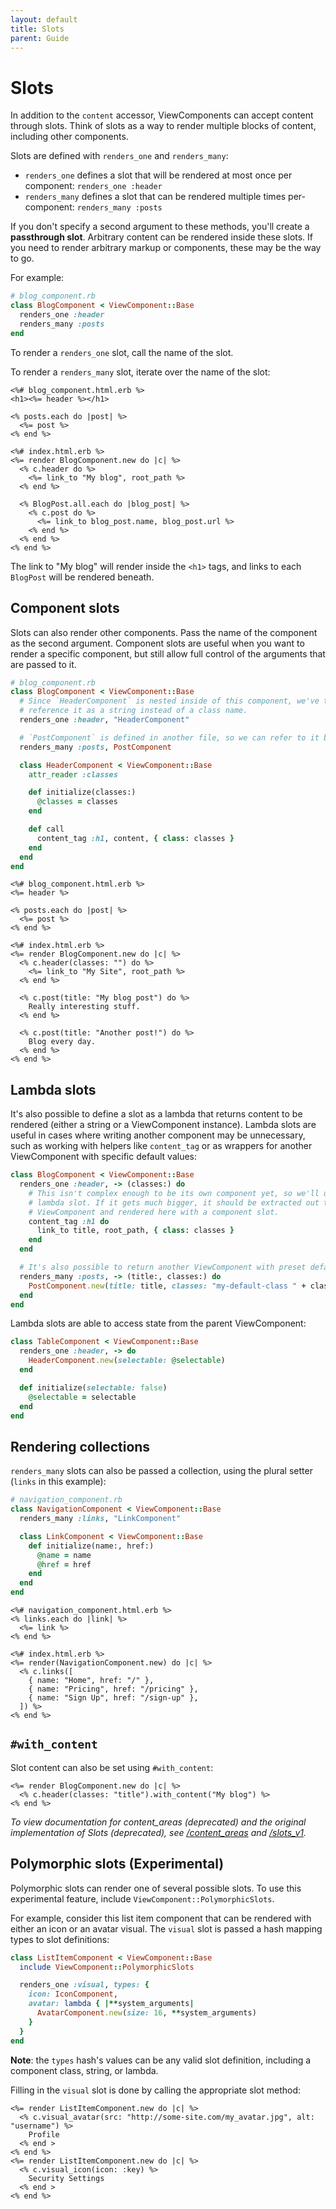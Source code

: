 ```yaml
---
layout: default
title: Slots
parent: Guide
---
```


# Slots

In addition to the `content` accessor, ViewComponents can accept content through slots. Think of slots as a way to render multiple blocks of content, including other components.

Slots are defined with `renders_one` and `renders_many`:

- `renders_one` defines a slot that will be rendered at most once per component: `renders_one :header`
- `renders_many` defines a slot that can be rendered multiple times per-component: `renders_many :posts`

If you don't specify a second argument to these methods, you'll create a **passthrough slot**. Arbitrary content can be
rendered inside these slots. If you need to render arbitrary markup or components, these may be the way to go.

For example:

```ruby
# blog_component.rb
class BlogComponent < ViewComponent::Base
  renders_one :header
  renders_many :posts
end
```

To render a `renders_one` slot, call the name of the slot.

To render a `renders_many` slot, iterate over the name of the slot:

```erb
<%# blog_component.html.erb %>
<h1><%= header %></h1>

<% posts.each do |post| %>
  <%= post %>
<% end %>
```

```erb
<%# index.html.erb %>
<%= render BlogComponent.new do |c| %>
  <% c.header do %>
    <%= link_to "My blog", root_path %>
  <% end %>

  <% BlogPost.all.each do |blog_post| %>
    <% c.post do %>
      <%= link_to blog_post.name, blog_post.url %>
    <% end %>
  <% end %>
<% end %>
```

The link to "My blog" will render inside the `<h1>` tags, and links to each `BlogPost` will be rendered beneath.

## Component slots

Slots can also render other components. Pass the name of the component as the second argument. Component slots are
useful when you want to render a specific component, but still allow full control of the arguments that are passed to
it.

```ruby
# blog_component.rb
class BlogComponent < ViewComponent::Base
  # Since `HeaderComponent` is nested inside of this component, we've to
  # reference it as a string instead of a class name.
  renders_one :header, "HeaderComponent"

  # `PostComponent` is defined in another file, so we can refer to it by class name.
  renders_many :posts, PostComponent

  class HeaderComponent < ViewComponent::Base
    attr_reader :classes

    def initialize(classes:)
      @classes = classes
    end

    def call
      content_tag :h1, content, { class: classes }
    end
  end
end
```

```erb
<%# blog_component.html.erb %>
<%= header %>

<% posts.each do |post| %>
  <%= post %>
<% end %>
```

```erb
<%# index.html.erb %>
<%= render BlogComponent.new do |c| %>
  <% c.header(classes: "") do %>
    <%= link_to "My Site", root_path %>
  <% end %>

  <% c.post(title: "My blog post") do %>
    Really interesting stuff.
  <% end %>

  <% c.post(title: "Another post!") do %>
    Blog every day.
  <% end %>
<% end %>
```

## Lambda slots

It's also possible to define a slot as a lambda that returns content to be rendered (either a string or a ViewComponent instance). Lambda slots are useful in cases where writing another component may be unnecessary, such as working with helpers like `content_tag` or as wrappers for another ViewComponent with specific default values:

```ruby
class BlogComponent < ViewComponent::Base
  renders_one :header, -> (classes:) do
    # This isn't complex enough to be its own component yet, so we'll use a
    # lambda slot. If it gets much bigger, it should be extracted out to a
    # ViewComponent and rendered here with a component slot.
    content_tag :h1 do
      link_to title, root_path, { class: classes }
    end
  end

  # It's also possible to return another ViewComponent with preset default values:
  renders_many :posts, -> (title:, classes:) do
    PostComponent.new(title: title, classes: "my-default-class " + classes)
  end
end
```

Lambda slots are able to access state from the parent ViewComponent:

```ruby
class TableComponent < ViewComponent::Base
  renders_one :header, -> do
    HeaderComponent.new(selectable: @selectable)
  end

  def initialize(selectable: false)
    @selectable = selectable
  end
end
```

## Rendering collections

`renders_many` slots can also be passed a collection, using the plural setter (`links` in this example):

```ruby
# navigation_component.rb
class NavigationComponent < ViewComponent::Base
  renders_many :links, "LinkComponent"

  class LinkComponent < ViewComponent::Base
    def initialize(name:, href:)
      @name = name
      @href = href
    end
  end
end
```

```erb
<%# navigation_component.html.erb %>
<% links.each do |link| %>
  <%= link %>
<% end %>
```

```erb
<%# index.html.erb %>
<%= render(NavigationComponent.new) do |c| %>
  <% c.links([
    { name: "Home", href: "/" },
    { name: "Pricing", href: "/pricing" },
    { name: "Sign Up", href: "/sign-up" },
  ]) %>
<% end %>
```

## `#with_content`

Slot content can also be set using `#with_content`:

```erb
<%= render BlogComponent.new do |c| %>
  <% c.header(classes: "title").with_content("My blog") %>
<% end %>
```

_To view documentation for content_areas (deprecated) and the original implementation of Slots (deprecated), see [/content_areas](/content_areas) and [/slots_v1](/slots_v1)._

## Polymorphic slots (Experimental)

Polymorphic slots can render one of several possible slots. To use this experimental feature, include `ViewComponent::PolymorphicSlots`.

For example, consider this list item component that can be rendered with either an icon or an avatar visual. The `visual` slot is passed a hash mapping types to slot definitions:

```ruby
class ListItemComponent < ViewComponent::Base
  include ViewComponent::PolymorphicSlots

  renders_one :visual, types: {
    icon: IconComponent,
    avatar: lambda { |**system_arguments|
      AvatarComponent.new(size: 16, **system_arguments)
    }
  }
end
```

**Note**: the `types` hash's values can be any valid slot definition, including a component class, string, or lambda.

Filling in the `visual` slot is done by calling the appropriate slot method:

```erb
<%= render ListItemComponent.new do |c| %>
  <% c.visual_avatar(src: "http://some-site.com/my_avatar.jpg", alt: "username") %>
    Profile
  <% end >
<% end %>
<%= render ListItemComponent.new do |c| %>
  <% c.visual_icon(icon: :key) %>
    Security Settings
  <% end >
<% end %>
```
